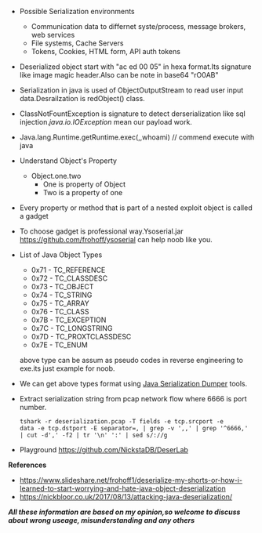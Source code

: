 * Possible Serialization environments
	- Communication data to differnet syste/process, message brokers, web services
	- File systems, Cache Servers
	- Tokens, Cookies, HTML form, API auth tokens  
* Deserialized object start with "ac ed 00 05" in hexa format.Its signature like image magic header.Also can be note in base64 "rO0AB"
* Serialization in java is used of ObjectOutputStream to read user input data.Desrailzation is redObject() class.
* ClassNotFountException is signature to detect derserialization like sql injection.*java.io.IOException* mean our payload work.
* Java.lang.Runtime.getRuntime.exec(,,whoami) // commend execute with java
* Understand Object's Property 
	- Object.one.two
		- One is property of Object 
		- Two is a property of one
* Every property or method that is part of a nested exploit object is called a gadget
* To choose gadget is professional way.Ysoserial.jar https://github.com/frohoff/ysoserial can help noob like you.
* List of Java Object Types 
	- 0x71 - TC_REFERENCE
	- 0x72 - TC_CLASSDESC
	- 0x73 - TC_OBJECT
	- 0x74 - TC_STRING
	- 0x75 - TC_ARRAY
	- 0x76 - TC_CLASS
	- 0x7B - TC_EXCEPTION
	- 0x7C - TC_LONGSTRING
	- 0x7D - TC_PROXTCLASSDESC
	- 0x7E - TC_ENUM

	above type can be assum as pseudo codes in reverse engineering to exe.its just example for noob.
* We can get above types format using [Java Serialization Dumper](https://github.com/NickstaDB/SerializationDumper) tools.
* Extract serialization string from pcap network flow where 6666 is port number.
	```
	tshark -r deserialization.pcap -T fields -e tcp.srcport -e
	data -e tcp.dstport -E separator=, | grep -v ',,' | grep '^6666,'
	| cut -d',' -f2 | tr '\n' ':' | sed s/://g
	```
* Playground https://github.com/NickstaDB/DeserLab

**References**
- https://www.slideshare.net/frohoff1/deserialize-my-shorts-or-how-i-learned-to-start-worrying-and-hate-java-object-deserialization
- https://nickbloor.co.uk/2017/08/13/attacking-java-deserialization/

***All these information are based on my opinion,so welcome to discuss about wrong useage, misunderstanding and any others***